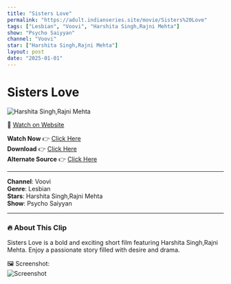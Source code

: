 ```yaml
---
title: "Sisters Love"
permalink: "https://adult.indianseries.site/movie/Sisters%20Love"
tags: ["Lesbian", "Voovi", "Harshita Singh,Rajni Mehta"]
show: "Psycho Saiyyan"
channel: "Voovi"
star: ["Harshita Singh,Rajni Mehta"]
layout: post
date: "2025-01-01"
---
```


# Sisters Love

![Harshita Singh,Rajni Mehta](https://shorts.desisins.com/wp-content/uploads/2024/09/Voovi-Psycho-Saiyyan-girl-on-girl-DesiSins.com_.jpg)

🔗 [Watch on Website](https://adult.indianseries.site/movie/Sisters%20Love)

**Watch Now** 👉 [Click Here](https://adult.indianseries.site/movie/Sisters%20Love)  
**Download** 👉 [Click Here](https://adult.indianseries.site/movie/Sisters%20Love)  
**Alternate Source** 👉 [Click Here](https://adult.indianseries.site/movie/Sisters%20Love)

---

**Channel**: Voovi  
**Genre**: Lesbian  
**Stars**: Harshita Singh,Rajni Mehta  
**Show**: Psycho Saiyyan

---

### 🔥 About This Clip

Sisters Love is a bold and exciting short film featuring Harshita Singh,Rajni Mehta. Enjoy a passionate story filled with desire and drama.
 
🖼️ Screenshot:  
![Screenshot](https://shorts.desisins.com/wp-content/uploads/2024/09/Voovi-Psycho-Saiyyan-girl-on-girl-DesiSins.com_.jpg)

